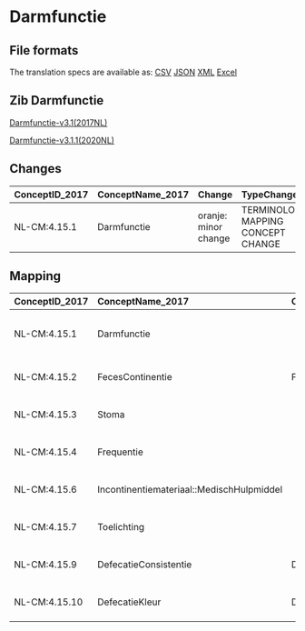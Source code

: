 # Darmfunctie
## File formats

The translation specs are available as: 
[CSV](../csv/Darmfunctie.csv) [JSON](../json/Darmfunctie.json) [XML](../xml/Darmfunctie.xml) [Excel](../excel/Darmfunctie.xlsx)



## Zib Darmfunctie

[Darmfunctie-v3.1(2017NL)](https://zibs.nl/wiki/Darmfunctie-v3.1(2017NL))

[Darmfunctie-v3.1.1(2020NL)](https://zibs.nl/wiki/Darmfunctie-v3.1.1(2020NL))









## Changes

| ConceptID_2017   | ConceptName_2017   | Change               | TypeChange                         | Impact_heen   | TRANSLATIE_spec_heen                                               | Impact_terug   | TRANSLATIE_spec_terug                                                | Omschrijving                              |
|:-----------------|:-------------------|:---------------------|:-----------------------------------|:--------------|:-------------------------------------------------------------------|:---------------|:---------------------------------------------------------------------|:------------------------------------------|
| NL-CM:4.15.1     | Darmfunctie        | oranje: minor change | TERMINOLOGY MAPPING CONCEPT CHANGE | Medium        | SCT DefinitionCode [11198001 defecation] -> [111989001 Defecation] | Medium         | SCT DefinitionCode  [111989001 Defecation]  -> [11198001 defecation] | SNOMED CT DefintionCode concept aangepast |

## Mapping

| ConceptID_2017   | ConceptName_2017                          | Codelists_2017                 | Change                  | ConceptID_2020   | ConceptName_2020                          | Codelists_2020                 | Bits    | Omschrijving                              | TypeChange                         | Impact_heen   | TRANSLATIE_spec_heen                                               | Impact_terug   | TRANSLATIE_spec_terug                                                |
|:-----------------|:------------------------------------------|:-------------------------------|:------------------------|:-----------------|:------------------------------------------|:-------------------------------|:--------|:------------------------------------------|:-----------------------------------|:--------------|:-------------------------------------------------------------------|:---------------|:---------------------------------------------------------------------|
| NL-CM:4.15.1     | Darmfunctie                               |                                | oranje: minor change    | NL-CM:4.15.1     | Darmfunctie                               |                                | ZIB-732 | SNOMED CT DefintionCode concept aangepast | TERMINOLOGY MAPPING CONCEPT CHANGE | Medium        | SCT DefinitionCode [11198001 defecation] -> [111989001 Defecation] | Medium         | SCT DefinitionCode  [111989001 Defecation]  -> [11198001 defecation] |
| NL-CM:4.15.2     | FecesContinentie                          | FecesContinentieCodelijst      | groen: geen wijzigingen | NL-CM:4.15.2     | FecesContinentie                          | FecesContinentieCodelijst      |         |                                           |                                    |               |                                                                    |                |                                                                      |
| NL-CM:4.15.3     | Stoma                                     |                                | groen: geen wijzigingen | NL-CM:4.15.3     | Stoma                                     |                                |         |                                           |                                    |               |                                                                    |                |                                                                      |
| NL-CM:4.15.4     | Frequentie                                |                                | groen: geen wijzigingen | NL-CM:4.15.4     | Frequentie                                |                                |         |                                           |                                    |               |                                                                    |                |                                                                      |
| NL-CM:4.15.6     | Incontinentiemateriaal::MedischHulpmiddel |                                | groen: geen wijzigingen | NL-CM:4.15.6     | Incontinentiemateriaal::MedischHulpmiddel |                                |         |                                           |                                    |               |                                                                    |                |                                                                      |
| NL-CM:4.15.7     | Toelichting                               |                                | groen: geen wijzigingen | NL-CM:4.15.7     | Toelichting                               |                                |         |                                           |                                    |               |                                                                    |                |                                                                      |
| NL-CM:4.15.9     | DefecatieConsistentie                     | DefecatieConsistentieCodelijst | groen: geen wijzigingen | NL-CM:4.15.9     | DefecatieConsistentie                     | DefecatieConsistentieCodelijst |         |                                           |                                    |               |                                                                    |                |                                                                      |
| NL-CM:4.15.10    | DefecatieKleur                            | DefecatieKleurCodelijst        | groen: geen wijzigingen | NL-CM:4.15.10    | DefecatieKleur                            | DefecatieKleurCodelijst        |         |                                           |                                    |               |                                                                    |                |                                                                      |

